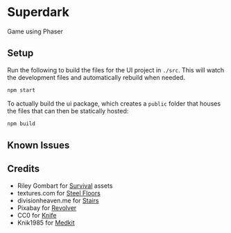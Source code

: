 # Superdark

Game using Phaser

## Setup

Run the following to build the files for the UI project in `./src`. This will watch the development files and automatically rebuild when needed.

```sh
npm start
```

To actually build the ui package, which creates a `public` folder that houses the files that can then be statically hosted:

```sh
npm build
```

## Known Issues

## Credits

- Riley Gombart for [Survival](https://opengameart.org/content/animated-top-down-survivor-player) assets
- textures.com for [Steel Floors](https://www.textures.com/download/MetalFloorsBare0026/13546)
- divisionheaven.me for [Stairs](https://divisionheaven.me/2014/12/28/stairs-and-script/stairs-2/)
- Pixabay for [Revolver](https://pixabay.com/vectors/gun-handgun-pistol-revolver-1297414/)
- CC0 for [Knife](https://www.maxpixel.net/Army-Isolated-Knife-Hunting-Background-Military-1710292)
- Knik1985 for [Medkit](https://opengameart.org/content/medkit-0)
